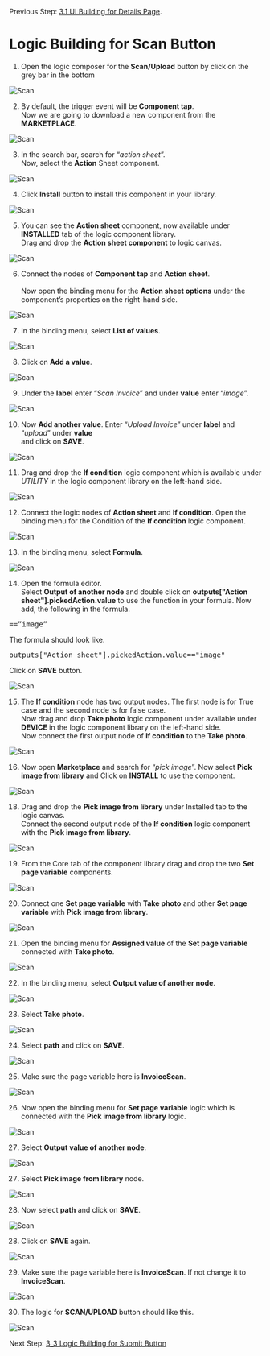 Previous Step: <a href="https://github.com/SAP-samples/process-automation-enablement/tree/main/Workshops/LCNC_Roadshow%20-%20simplified/AppGyver/3%20Details%20Page/3_1%20UI%20Building%20for%20Details%20page/Readme.md"> 3.1 UI Building for Details Page</a>.


# Logic Building for Scan Button


1. Open the logic composer for the <b>Scan/Upload</b> button by click on the grey bar in the bottom

![Scan](Images/15N.png)

2. By default, the trigger event will be <b>Component tap</b>.<br>
Now we are going to download a new component from the <b>MARKETPLACE</b>.

![Scan](Images/01.png)

3. In the search bar, search for “<i>action sheet</i>”.<br> Now, select the <b>Action</b> Sheet component.

![Scan](Images/02.png)

4. Click <b>Install</b> button to install this component in your library.

![Scan](Images/03.png)

5. You can see the <b>Action sheet</b> component, now available under <b>INSTALLED</b> tab of the logic component library.
 <br>Drag and drop the <b>Action sheet component</b> to logic canvas.

 ![Scan](Images/04.png)
 
6. Connect the nodes of <b>Component tap</b> and <b>Action sheet</b>. <br><br>
Now open the binding menu for the <b>Action sheet options</b> under the component’s properties on the right-hand side. 

![Scan](Images/05.png)

7. In the binding menu, select <b>List of values</b>.

![Scan](Images/06.png)

8. Click on <b>Add a value</b>.

![Scan](Images/07.png)

9. Under the <b>label</b> enter “<i>Scan Invoice</i>” and under <b>value</b> enter “<i>image</i>”.

![Scan](Images/08.png)

10. Now <b>Add another value</b>. Enter “<i>Upload Invoice</i>” under <b>label</b> and “<i>upload</i>” under <b>value</b><br>
and click on <b>SAVE</b>.

![Scan](Images/09.png)

11. Drag and drop the <b>If condition</b> logic component which is available under <i>UTILITY</i> in the logic component library on the left-hand side.

![Scan](Images/10.png)

12. Connect the logic nodes of <b>Action sheet</b> and <b>If condition</b>. Open the binding menu for the
Condition of the <b>If condition</b> logic component.

![Scan](Images/11.png)

13. In the binding menu, select <b>Formula</b>.

![Scan](Images/12.png)

14. Open the formula editor.<br> Select <b>Output of another node</b> and double click on
<b>outputs["Action sheet"].pickedAction.value</b> to use the function in your formula.
Now add, the following in the formula.
<pre>==”image”</pre> 
The formula should look like.
<pre>outputs["Action sheet"].pickedAction.value=="image"</pre>
Click on <b>SAVE</b> button.

![Scan](Images/13.png)

15. The <b>If condition</b> node has two output nodes. The first node is for True case and the second node is for false case.<br>
Now drag and drop <b>Take photo</b> logic component under available under <b>DEVICE</b> in the logic component library on the left-hand side.<br>
Now connect the first output node of <b>If condition</b> to the <b>Take photo</b>.

![Scan](Images/14.png)

16. Now open <b>Marketplace</b> and search for “<i>pick image</i>”.
Now select <b>Pick image from library</b> and  Click on <b>INSTALL</b> to use the component.

![Scan](Images/15.png)

18. Drag and drop the <b>Pick image from library</b> under Installed tab to the logic canvas.<br>
Connect the second output node of the <b>If condition</b> logic component with the <b>Pick image
from library</b>. 

![Scan](Images/16.png)

19. From the Core tab of the component library drag and drop the two <b>Set page variable</b> components.

![Scan](Images/17.png)

20. Connect one <b>Set page variable</b> with <b>Take photo</b> and other <b>Set page variable</b> with <b>Pick
image from library</b>.

![Scan](Images/18.png)

21. Open the binding menu for <b>Assigned value</b> of the <b>Set page variable</b> connected with <b>Take photo</b>.

![Scan](Images/19.png)

22. In the binding menu, select <b>Output value of another node</b>.

![Scan](Images/20.png)

23. Select <b>Take photo</b>.

![Scan](Images/21.png)

24. Select <b>path</b> and click on <b>SAVE</b>.

![Scan](Images/23.png)

25. Make sure the page variable here is <b>InvoiceScan</b>.

![Scan](Images/Screenshot%202022-09-29%20at%2002.55.58.png)

26. Now open the binding menu for <b>Set page variable</b> logic which is connected with the <b>Pick image from library</b> logic.

![Scan](Images/24.png)

27. Select <b>Output value of another node</b>.

![Scan](Images/25.png)

27. Select <b>Pick image from library</b> node.

![Scan](Images/26.png)

28. Now select <b>path</b> and click on <b>SAVE</b>.

![Scan](Images/27.png)

28. Click on <b>SAVE </b> again.

![Scan](Images/28.png)

29. Make sure the page variable here is <b>InvoiceScan</b>. If not change it to <b>InvoiceScan</b>.

![Scan](Images/Screenshot%202022-09-22%20at%2003.16.57.png)

30. The logic for <b>SCAN/UPLOAD</b> button should like this.

![Scan](Images/Screenshot%202022-09-29%20at%2003.02.22.png)

  Next Step: <a href="https://github.com/SAP-samples/process-automation-enablement/blob/main/Workshops/LCNC_Roadshow%20-%20simplified/AppGyver/3%20Details%20Page/3_3%20Logic%20Building%20for%20Submit%20Button/readme.md"> 3_3 Logic Building for Submit Button</a>

